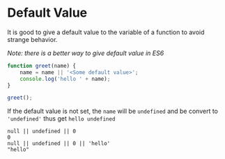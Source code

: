 # Default Value

It is good to give a default value to the variable of a function to avoid strange behavior.

_Note: there is a better way to give default value in ES6_

```javascript
function greet(name) {
    name = name || '<Some default value>';
    console.log('hello ' + name);
}

greet();
```

If the default value is not set, the `name` will be `undefined` and be convert to `'undefined'` thus get `hello undefined`

```
null || undefined || 0
0
null || undefined || 0 || 'hello'
"hello"
```




